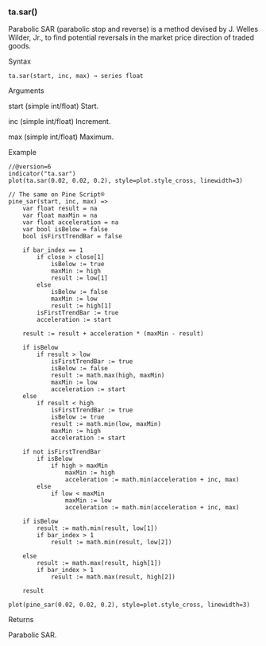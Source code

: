 ### ta.sar()

Parabolic SAR (parabolic stop and reverse) is a method devised by J. Welles Wilder, Jr., to find potential reversals in the market price direction of traded goods.

Syntax

```
ta.sar(start, inc, max) → series float
```

Arguments

start (simple int/float) Start.

inc (simple int/float) Increment.

max (simple int/float) Maximum.

Example

```
//@version=6  
indicator("ta.sar")  
plot(ta.sar(0.02, 0.02, 0.2), style=plot.style_cross, linewidth=3)  
  
// The same on Pine Script®  
pine_sar(start, inc, max) =>  
    var float result = na  
    var float maxMin = na  
    var float acceleration = na  
    var bool isBelow = false  
    bool isFirstTrendBar = false  
  
    if bar_index == 1  
        if close > close[1]  
            isBelow := true  
            maxMin := high  
            result := low[1]  
        else  
            isBelow := false  
            maxMin := low  
            result := high[1]  
        isFirstTrendBar := true  
        acceleration := start  
  
    result := result + acceleration * (maxMin - result)  
  
    if isBelow  
        if result > low  
            isFirstTrendBar := true  
            isBelow := false  
            result := math.max(high, maxMin)  
            maxMin := low  
            acceleration := start  
    else  
        if result < high  
            isFirstTrendBar := true  
            isBelow := true  
            result := math.min(low, maxMin)  
            maxMin := high  
            acceleration := start  
              
    if not isFirstTrendBar  
        if isBelow  
            if high > maxMin  
                maxMin := high  
                acceleration := math.min(acceleration + inc, max)  
        else  
            if low < maxMin  
                maxMin := low  
                acceleration := math.min(acceleration + inc, max)  
  
    if isBelow  
        result := math.min(result, low[1])  
        if bar_index > 1  
            result := math.min(result, low[2])  
          
    else  
        result := math.max(result, high[1])  
        if bar_index > 1  
            result := math.max(result, high[2])  
  
    result  
  
plot(pine_sar(0.02, 0.02, 0.2), style=plot.style_cross, linewidth=3)
```

Returns

Parabolic SAR.
